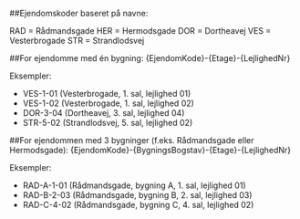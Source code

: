 ##Ejendomskoder baseret på navne:

RAD = Rådmandsgade 
HER = Hermodsgade
DOR = Dortheavej
VES = Vesterbrogade
STR = Strandlodsvej

##For ejendomme med én bygning:
{EjendomKode}-{Etage}-{LejlighedNr}

Eksempler:
- VES-1-01  (Vesterbrogade, 1. sal, lejlighed 01)
- VES-1-02  (Vesterbrogade, 1. sal, lejlighed 02)
- DOR-3-04  (Dortheavej, 3. sal, lejlighed 04)
- STR-5-02  (Strandlodsvej, 5. sal, lejlighed 02)

##For ejendommen med 3 bygninger (f.eks. Rådmandsgade eller Hermodsgade):
{EjendomKode}-{BygningsBogstav}-{Etage}-{LejlighedNr}

Eksempler:
- RAD-A-1-01  (Rådmandsgade, bygning A, 1. sal, lejlighed 01)
- RAD-B-2-03  (Rådmandsgade, bygning B, 2. sal, lejlighed 03)
- RAD-C-4-02  (Rådmandsgade, bygning C, 4. sal, lejlighed 02)